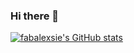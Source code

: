 ### Hi there 👋

[![fabalexsie's GitHub stats](https://github-readme-stats.vercel.app/api?username=fabalexsie&count_private=true&show_icons=true&bg_color=30,e96443,904e95&text_color=ffffff&title_color=ffffff&icon_color=ffffff&hide_border=true)](https://github.com/anuraghazra/github-readme-stats)

<!--
**fabalexsie/fabalexsie** is a ✨ _special_ ✨ repository because its `README.md` (this file) appears on your GitHub profile.

Here are some ideas to get you started:

- 🔭 I’m currently working on ...
- 🌱 I’m currently learning ...
- 👯 I’m looking to collaborate on ...
- 🤔 I’m looking for help with ...
- 💬 Ask me about ...
- 📫 How to reach me: ...
- 😄 Pronouns: ...
- ⚡ Fun fact: ...
-->

